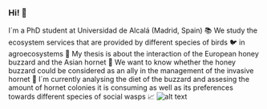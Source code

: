 ### Hi! 👋

I´m a PhD student at Universidad de Alcalá (Madrid, Spain) :books: We study the ecosystem services that are provided by different species of birds :bird: in agroecosystems :ear_of_rice: My thesis is about the interaction of the European honey buzzard and the Asian hornet :honeybee: We want to know whether the honey buzzard could be considered as an ally in the management of the invasive hornet :muscle: I´m currently analysing the diet of the buzzard and assesing the amount of hornet colonies it is consuming as well as its preferences towards different species of social wasps :chart_with_upwards_trend:
![alt text](https://github.com/jamoncillos/jamoncillos/blob/main/Abejero.png)
